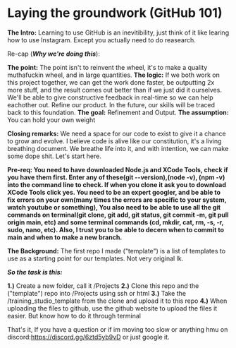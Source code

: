 # Laying the groundwork (GitHub 101)



**The Intro:**  Learning to use GitHub is an inevitibility, just think of it like learing how to use Instagram. Except you actually need to do reasearch. 

Re-cap (***Why we're doing this***):
  
  **The point:**  The point isn't to reinvent the wheel, it's to make a quality muthafuckin wheel, and in large quantities. 
  **The logic:**  If we both work on this project together, we can get the work done faster, be outputting 2x more stuff, and the result comes out better than if we just              did it ourselves. We'll be able to give constructive feedback in real-time so we can help eachother out. Refine our product. In the future, our skills will be traced back to this foundation. 
  **The goal:** Refinement and Output.
  **The assumption:** You can hold your own weight

**Closing remarks:** We need a space for our code to exist to give it a chance to grow and evolve. I believe code is alive like our constitution, it's a living breathing document. We breathe life into it, and with intention, we can make some dope shit. Let's start here.


**Pre-req: You need to have downloaded Node.js and XCode Tools, check if you have them first. Enter any of these(git --version),(node -v), (npm -v) into the command line to check. If when you clone it ask you to download XCode Tools click yes. You need to be an expert googler, and be able to fix errors on your own(many times the errors are specific to your system, watch youtube or something), You also need to be able to use all the git commands on terminal(git clone, git add, git status, git commit -m, git pull origin main, etc) and some terminal commands (cd, mkdir, cat, rm, -s, -r, sudo, nano, etc). Also, I trust you to be able to decern when to commit to main and when to make a new branch.**


**The Background:** The first repo I made ("template") is a list of templates to use as a starting point for our templates. Not very original Ik.

***So the task is this:***

  **1.)** Create a new folder, call it /Projects 
  **2.)** Clone this repo and the ("template") repo into /Projects using ssh or html
  **3.)** Take the /training_studio_template from the clone and upload it to this repo
  **4.)** When uploading the files to github, use the github website to upload the files it easier. But know how to do it through terminal
  

That's it, If you have a question or if im moving too slow or anything hmu on discord:https://discord.gg/6ztd5yb9vD or just google it.
